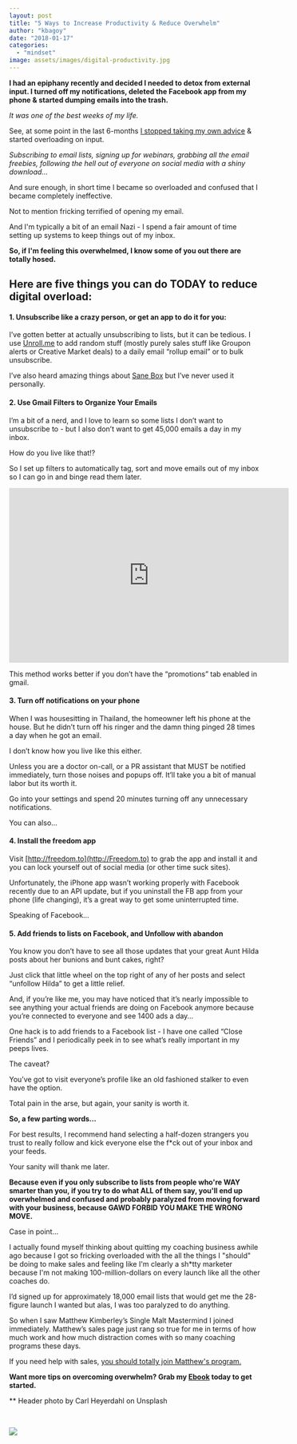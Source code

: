```yaml
---
layout: post
title: "5 Ways to Increase Productivity & Reduce Overwhelm"
author: "kbagoy"
date: "2018-01-17"
categories: 
  - "mindset"
image: assets/images/digital-productivity.jpg
---
```


**I had an epiphany recently and decided I needed to detox from external input. I turned off my notifications, deleted the Facebook app from my phone & started dumping emails into the trash.**

_It was one of the best weeks of my life._

See, at some point in the last 6-months [I stopped taking my own advice](https://katebagoy.com/online-marketing-tips/) & started overloading on input.

_Subscribing to email lists, signing up for webinars, grabbing all the email freebies, following the hell out of everyone on social media with a shiny download..._

And sure enough, in short time I became so overloaded and confused that I became completely ineffective.

Not to mention fricking terrified of opening my email.

And I'm typically a bit of an email Nazi - I spend a fair amount of time setting up systems to keep things out of my inbox.

**So, if I'm feeling this overwhelmed, I know some of you out there are totally hosed.**

## Here are five things you can do TODAY to reduce digital overload:

#### 1\. Unsubscribe like a crazy person, or get an app to do it for you:

I’ve gotten better at actually unsubscribing to lists, but it can be tedious. I use [Unroll.me](http://unroll.me/) to add random stuff (mostly purely sales stuff like Groupon alerts or Creative Market deals) to a daily email “rollup email” or to bulk unsubscribe.

I’ve also heard amazing things about [Sane Box](https://www.sanebox.com/) but I’ve never used it personally.

#### 2\. Use Gmail Filters to Organize Your Emails

I’m a bit of a nerd, and I love to learn so some lists I don’t want to unsubscribe to - but I also don’t want to get 45,000 emails a day in my inbox.

How do you live like that!?

So I set up filters to automatically tag, sort and move emails out of my inbox so I can go in and binge read them later.

<iframe style="border: none; overflow: hidden;" src="https://www.facebook.com/plugins/video.php?href=https%3A%2F%2Fwww.facebook.com%2Fkbagoy%2Fvideos%2F2040050226242436%2F&amp;show_text=0&amp;width=560" width="560" height="350" frameborder="0" scrolling="no" allowfullscreen="allowfullscreen"></iframe>

This method works better if you don’t have the “promotions” tab enabled in gmail.

#### 3\. Turn off notifications on your phone

When I was housesitting in Thailand, the homeowner left his phone at the house. But he didn’t turn off his ringer and the damn thing pinged 28 times a day when he got an email.

I don’t know how you live like this either.

Unless you are a doctor on-call, or a PR assistant that MUST be notified immediately, turn those noises and popups off. It’ll take you a bit of manual labor but its worth it.

Go into your settings and spend 20 minutes turning off any unnecessary notifications.

You can also…

#### 4\. Install the freedom app

Visit [http://freedom.to](http://Freedom.to) to grab the app and install it and you can lock yourself out of social media (or other time suck sites).

Unfortunately, the iPhone app wasn’t working properly with Facebook recently due to an API update, but if you uninstall the FB app from your phone (life changing), it’s a great way to get some uninterrupted time.

Speaking of Facebook…

#### 5\. Add friends to lists on Facebook, and Unfollow with abandon

You know you don’t have to see all those updates that your great Aunt Hilda posts about her bunions and bunt cakes, right?

Just click that little wheel on the top right of any of her posts and select “unfollow Hilda” to get a little relief.

And, if you’re like me, you may have noticed that it’s nearly impossible to see anything your actual friends are doing on Facebook anymore because you’re connected to everyone and see 1400 ads a day…

One hack is to add friends to a Facebook list - I have one called “Close Friends” and I periodically peek in to see what’s really important in my peeps lives.

The caveat?

You’ve got to visit everyone’s profile like an old fashioned stalker to even have the option.

Total pain in the arse, but again, your sanity is worth it.

**So, a few parting words…**

For best results, I recommend hand selecting a half-dozen strangers you trust to really follow and kick everyone else the f\*ck out of your inbox and your feeds.

Your sanity will thank me later.

**Because even if you only subscribe to lists from people who're WAY smarter than you, if you try to do what ALL of them say, you'll end up overwhelmed and confused and probably paralyzed from moving forward with your business, because GAWD FORBID YOU MAKE THE WRONG MOVE.**

Case in point...

I actually found myself thinking about quitting my coaching business awhile ago because I got so fricking overloaded with the all the things I "should" be doing to make sales and feeling like I'm clearly a sh\*tty marketer because I'm not making 100-million-dollars on every launch like all the other coaches do.

I’d signed up for approximately 18,000 email lists that would get me the 28-figure launch I wanted but alas, I was too paralyzed to do anything.

So when I saw Matthew Kimberley’s Single Malt Mastermind I joined immediately. Matthew’s sales page just rang so true for me in terms of how much work and how much distraction comes with so many coaching programs these days.

If you need help with sales, [you should totally join Matthew's program.](https://kbagoy--yourock.thrivecart.com/the-single-malt-mastermind/)

**Want more tips on overcoming overwhelm? Grab my [Ebook](https://go.katebagoy.com/ebook) today to get started.**

\*\* Header photo by Carl Heyerdahl on Unsplash

 

![](images/Overwhelm-683x1024.png)
